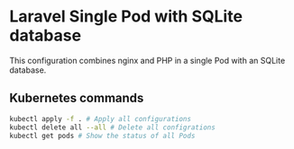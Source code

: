 # Laravel Single Pod with SQLite database

This configuration combines nginx and PHP in a single Pod with an SQLite database.

## Kubernetes commands

```bash
kubectl apply -f . # Apply all configurations
kubectl delete all --all # Delete all configrations
kubectl get pods # Show the status of all Pods
```